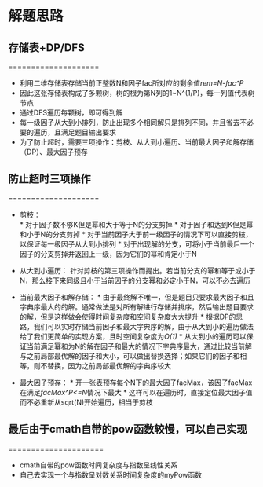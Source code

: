 # 解题思路

## 存储表+DP/DFS
====================
* 利用二维存储表存储当前正整数N和因子fac所对应的剩余值*rem=N-fac^P*
* 因此这张存储表构成了多颗树，树的根为第N列的1~N^(1/P)，每一列值代表树节点
* 通过DFS遍历每颗树，即可得到解
* 每一级因子从大到小排列，防止出现多个相同解只是排列不同，并且省去不必要的遍历，且满足题目输出要求
* 为了防止超时，需要三项操作：剪枝、从大到小遍历、当前最大因子和解存储（DP）、最大因子预存

## 防止超时三项操作
====================
* 剪枝：  
      * 对于因子数不够K但是幂和大于等于N的分支剪掉
      * 对于因子和达到K但是幂和小于N的分支剪掉
      * 对于当前因子大于前一级因子的情况下可以直接剪枝，以保证每一级因子从大到小排列
      * 对于出现解的分支，可将小于当前最后一个因子的分支剪掉并返回上一级，因为它们的幂和肯定小于N

* 从大到小遍历：
      针对剪枝的第三项操作而提出。若当前分支的幂和等于或小于N，那么接下来同级且小于当前因子的分支幂和必定小于N，可以不必去遍历

* 当前最大因子和解存储：
      * 由于最终解不唯一，但是题目只要求最大因子和且字典序最大的的解。通常做法是对所有解进行存储并排序，然后输出题目要求的解，但是这样做会使得时间复杂度和空间复杂度大大提升
      * 根据DP的思路，我们可以实时存储当前因子和最大字典序的解，由于从大到小的遍历做法给了我们更简单的实现方案，且时空间复杂度为*O(1)*
      * 从大到小的遍历可以保证当前满足幂和为N的解在因子和最大的情况下字典序最大，通过比较当前解与之前局部最优解的因子和大小，可以做出替换选择；如果它们的因子和相等，则不替换，因为之前局部最优解的字典序较大

* 最大因子预存：
      * 开一张表预存每个N下的最大因子facMax，该因子facMax在满足*facMax^P<=N*情况下最大
      * 这样可以在遍历时，直接定位最大因子值而不必重新从sqrt(N)开始遍历，相当于剪枝
      
## 最后由于cmath自带的pow函数较慢，可以自己实现
=====================
* cmath自带的pow函数时间复杂度与指数呈线性关系
* 自己去实现一个与指数呈对数关系时间复杂度的myPow函数
      

